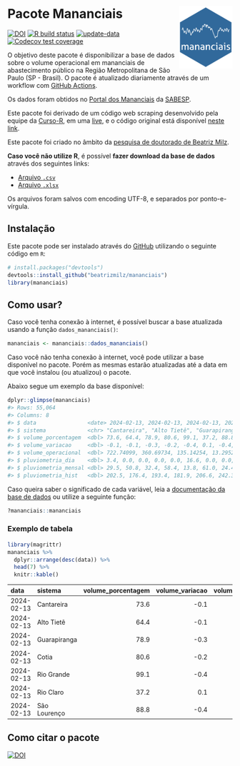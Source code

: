 
<!-- README.md is generated from README.Rmd. Please edit that file -->

# Pacote Mananciais <img src="man/figures/hexlogo.png" align="right" width = "120px"/>

<!-- badges: start -->

[![DOI](https://zenodo.org/badge/DOI/10.5281/zenodo.4733056.svg)](https://doi.org/10.5281/zenodo.4733056)
[![R build
status](https://github.com/beatrizmilz/mananciais/workflows/R-CMD-check/badge.svg)](https://github.com/beatrizmilz/mananciais/actions)
[![update-data](https://github.com/beatrizmilz/mananciais/actions/workflows/2-update_data.yaml/badge.svg)](https://github.com/beatrizmilz/mananciais/actions/workflows/2-update_data.yaml)
[![Codecov test
coverage](https://codecov.io/gh/beatrizmilz/mananciais/branch/master/graph/badge.svg)](https://codecov.io/gh/beatrizmilz/mananciais?branch=master)
<!-- badges: end -->

O objetivo deste pacote é disponibilizar a base de dados sobre o volume
operacional em mananciais de abastecimento público na Região
Metropolitana de São Paulo (SP - Brasil). O pacote é atualizado
diariamente através de um workflow com [GitHub
Actions](https://github.com/beatrizmilz/mananciais/actions).

Os dados foram obtidos no [Portal dos
Mananciais](http://mananciais.sabesp.com.br/Situacao) da
[SABESP](http://site.sabesp.com.br/site/Default.aspx).

Este pacote foi derivado de um código web scraping desenvolvido pela
equipe da [Curso-R](https://www.curso-r.com/), em uma
[live](https://youtu.be/jvZIxrMmOcQ), e o código original está
disponível [neste
link](https://github.com/curso-r/lives/blob/master/drafts/20200730_scraper_sabesp.R).

Este pacote foi criado no âmbito da [pesquisa de doutorado de Beatriz
Milz](https://beatrizmilz.github.io/tese/).

**Caso você não utilize R**, é possível **fazer download da base de
dados** através dos seguintes links:

- [Arquivo
  `.csv`](https://github.com/beatrizmilz/mananciais/raw/master/inst/extdata/mananciais.csv)
- [Arquivo
  `.xlsx`](https://github.com/beatrizmilz/mananciais/blob/master/inst/extdata/mananciais.xlsx?raw=true)

Os arquivos foram salvos com encoding UTF-8, e separados por
ponto-e-vírgula.

## Instalação

Este pacote pode ser instalado através do [GitHub](https://github.com/)
utilizando o seguinte código em `R`:

``` r
# install.packages("devtools")
devtools::install_github("beatrizmilz/mananciais")
library(mananciais)
```

## Como usar?

Caso você tenha conexão à internet, é possível buscar a base atualizada
usando a função `dados_mananciais()`:

``` r
mananciais <- mananciais::dados_mananciais() 
```

Caso você não tenha conexão à internet, você pode utilizar a base
disponível no pacote. Porém as mesmas estarão atualizadas até a data em
que você instalou (ou atualizou) o pacote.

Abaixo segue um exemplo da base disponível:

``` r
dplyr::glimpse(mananciais)
#> Rows: 55,064
#> Columns: 8
#> $ data                <date> 2024-02-13, 2024-02-13, 2024-02-13, 2024-02-13, 2…
#> $ sistema             <chr> "Cantareira", "Alto Tietê", "Guarapiranga", "Cotia…
#> $ volume_porcentagem  <dbl> 73.6, 64.4, 78.9, 80.6, 99.1, 37.2, 88.8, 73.7, 64…
#> $ volume_variacao     <dbl> -0.1, -0.1, -0.3, -0.2, -0.4, 0.1, -0.4, -0.1, -0.…
#> $ volume_operacional  <dbl> 722.74099, 360.69734, 135.14254, 13.29522, 111.192…
#> $ pluviometria_dia    <dbl> 3.4, 0.0, 0.0, 0.0, 0.0, 16.6, 0.0, 0.0, 0.0, 2.4,…
#> $ pluviometria_mensal <dbl> 29.5, 50.8, 32.4, 58.4, 13.8, 61.0, 24.4, 26.1, 50…
#> $ pluviometria_hist   <dbl> 202.5, 176.4, 193.4, 181.9, 206.6, 242.3, 230.5, 2…
```

Caso queira saber o significado de cada variável, leia a [documentação
da base de
dados](https://beatrizmilz.github.io/mananciais/reference/mananciais.html)
ou utilize a seguinte função:

``` r
?mananciais::mananciais
```

### Exemplo de tabela

``` r
library(magrittr)
mananciais %>% 
  dplyr::arrange(desc(data)) %>% 
  head(7) %>%
  knitr::kable()
```

| data       | sistema      | volume_porcentagem | volume_variacao | volume_operacional | pluviometria_dia | pluviometria_mensal | pluviometria_hist |
|:-----------|:-------------|-------------------:|----------------:|-------------------:|-----------------:|--------------------:|------------------:|
| 2024-02-13 | Cantareira   |               73.6 |            -0.1 |          722.74099 |              3.4 |                29.5 |             202.5 |
| 2024-02-13 | Alto Tietê   |               64.4 |            -0.1 |          360.69734 |              0.0 |                50.8 |             176.4 |
| 2024-02-13 | Guarapiranga |               78.9 |            -0.3 |          135.14254 |              0.0 |                32.4 |             193.4 |
| 2024-02-13 | Cotia        |               80.6 |            -0.2 |           13.29522 |              0.0 |                58.4 |             181.9 |
| 2024-02-13 | Rio Grande   |               99.1 |            -0.4 |          111.19288 |              0.0 |                13.8 |             206.6 |
| 2024-02-13 | Rio Claro    |               37.2 |             0.1 |            5.08402 |             16.6 |                61.0 |             242.3 |
| 2024-02-13 | São Lourenço |               88.8 |            -0.4 |           78.90690 |              0.0 |                24.4 |             230.5 |

## Como citar o pacote

[![DOI](https://zenodo.org/badge/DOI/10.5281/zenodo.4733056.svg)](https://doi.org/10.5281/zenodo.4733056)
